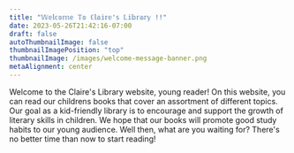 ```yaml
---
title: "𝕎𝕖𝕝𝕔𝕠𝕞𝕖 𝕋𝕠 ℂ𝕝𝕒𝕚𝕣𝕖'𝕤 𝕃𝕚𝕓𝕣𝕒𝕣𝕪 !!"
date: 2023-05-26T21:42:16-07:00
draft: false
autoThumbnailImage: false
thumbnailImagePosition: "top"
thumbnailImage: /images/welcome-message-banner.png
metaAlignment: center
---
```

Welcome to the Claire's Library website, young reader! On this website, you can read our childrens books that cover an assortment of different topics. Our goal as a kid-friendly library is to encourage and support the growth of literary skills in children. We hope that our books will promote good study habits to our young audience. Well then, what are you waiting for? There's no better time than now to start reading!